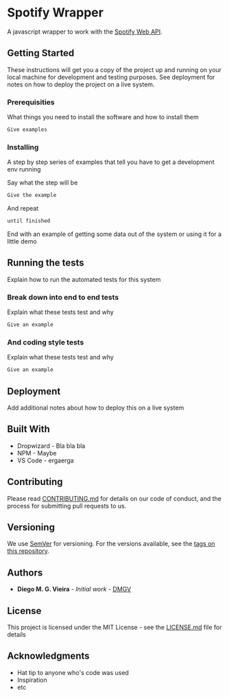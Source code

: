 # Spotify Wrapper

A javascript wrapper to work with the [Spotify Web API](https://developer.spotify.com/web-api/).

## Getting Started

These instructions will get you a copy of the project up and running on your local machine for development and testing purposes. See deployment for notes on how to deploy the project on a live system.

### Prerequisities

What things you need to install the software and how to install them

```javascript
Give examples
```

### Installing

A step by step series of examples that tell you have to get a development env running

Say what the step will be

```javascript
Give the example
```

And repeat

```javascript
until finished
```

End with an example of getting some data out of the system or using it for a little demo

## Running the tests

Explain how to run the automated tests for this system

### Break down into end to end tests

Explain what these tests test and why

```javascript
Give an example
```

### And coding style tests

Explain what these tests test and why

```javascript
Give an example
```

## Deployment

Add additional notes about how to deploy this on a live system

## Built With

* Dropwizard - Bla bla bla
* NPM - Maybe
* VS Code - ergaerga

## Contributing

Please read [CONTRIBUTING.md](CONTRIBUTING.md) for details on our code of conduct, and the process for submitting pull requests to us.

## Versioning

We use [SemVer](http://semver.org/) for versioning. For the versions available, see the [tags on this repository](https://github.com/dmgv/spotify-api-wrapper/tags).

## Authors

* **Diego M. G. Vieira** - *Initial work* - [DMGV](https://github.com/dmgv)

## License

This project is licensed under the MIT License - see the [LICENSE.md](LICENSE.md) file for details

## Acknowledgments

* Hat tip to anyone who's code was used
* Inspiration
* etc
